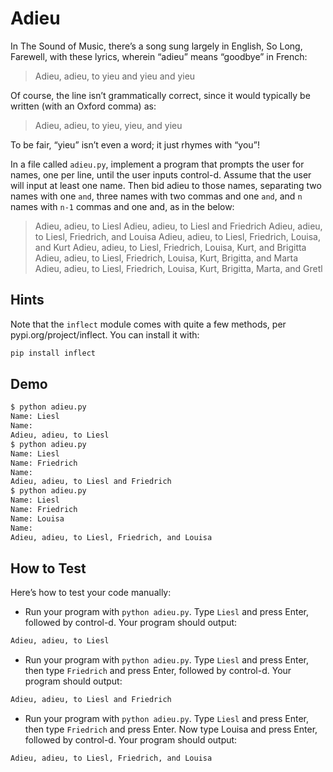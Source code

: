 # Adieu

In The Sound of Music, there’s a song sung largely in English, So Long, Farewell, with these lyrics, wherein “adieu” means “goodbye” in French:

> Adieu, adieu, to yieu and yieu and yieu

Of course, the line isn’t grammatically correct, since it would typically be written (with an Oxford comma) as:

> Adieu, adieu, to yieu, yieu, and yieu

To be fair, “yieu” isn’t even a word; it just rhymes with “you”!

In a file called `adieu.py`, implement a program that prompts the user for names, one per line, until the user inputs control-d. Assume that the user will input at least one name. Then bid adieu to those names, separating two names with one `and`, three names with two commas and one `and`, and `n`  names with `n-1` commas and one and, as in the below:

> Adieu, adieu, to Liesl
Adieu, adieu, to Liesl and Friedrich
Adieu, adieu, to Liesl, Friedrich, and Louisa
Adieu, adieu, to Liesl, Friedrich, Louisa, and Kurt
Adieu, adieu, to Liesl, Friedrich, Louisa, Kurt, and Brigitta
Adieu, adieu, to Liesl, Friedrich, Louisa, Kurt, Brigitta, and Marta
Adieu, adieu, to Liesl, Friedrich, Louisa, Kurt, Brigitta, Marta, and Gretl

## Hints

Note that the `inflect` module comes with quite a few methods, per pypi.org/project/inflect. You can install it with:

```bash
pip install inflect
```

## Demo

```bash
$ python adieu.py                                                               
Name: Liesl                                                                     
Name:                                                                           
Adieu, adieu, to Liesl                                                          
$ python adieu.py                                                               
Name: Liesl                                                                     
Name: Friedrich                                                                 
Name:                                                                           
Adieu, adieu, to Liesl and Friedrich                                            
$ python adieu.py                                                               
Name: Liesl                                                                     
Name: Friedrich         
Name: Louisa
Name:
Adieu, adieu, to Liesl, Friedrich, and Louisa                                
```

## How to Test

Here’s how to test your code manually:

- Run your program with `python adieu.py`. Type `Liesl` and press Enter, followed by control-d. Your program should output:

```bash
Adieu, adieu, to Liesl 
```

- Run your program with `python adieu.py`. Type `Liesl` and press Enter, then type `Friedrich` and press Enter, followed by control-d. Your program should output:

```bash
Adieu, adieu, to Liesl and Friedrich
```

- Run your program with `python adieu.py`. Type `Liesl` and press Enter, then type `Friedrich` and press Enter. Now type Louisa and press Enter, followed by control-d. Your program should output:

```bash
Adieu, adieu, to Liesl, Friedrich, and Louisa
```